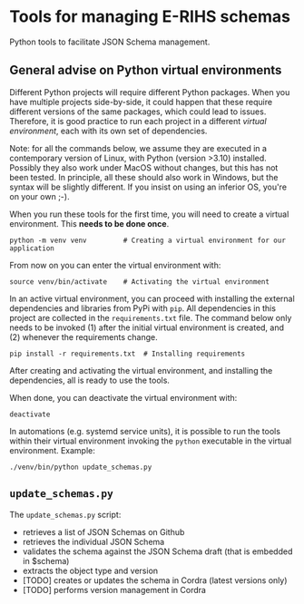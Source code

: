 # Tools for managing E-RIHS schemas

Python tools to facilitate JSON Schema management.

## General advise on Python virtual environments

Different Python projects will require different Python packages. When you have multiple projects side-by-side, it could happen that these require different versions of the same packages, which could lead to issues. Therefore, it is good practice to run each project in a different *virtual environment*, each with its own set of dependencies.

Note: for all the commands below, we assume they are executed in a contemporary version of Linux, with Python (version >3.10) installed. Possibly they also work under MacOS without changes, but this has not been tested. In principle, all these should also work in Windows, but the syntax will be slightly different. If you insist on using an inferior OS, you're on your own ;-).

When you run these tools for the first time, you will need to create a virtual environment. This __needs to be done once__.

```shell
python -m venv venv         # Creating a virtual environment for our application
```

From now on you can enter the virtual environment with:

```shell
source venv/bin/activate    # Activating the virtual environment
```

In an active virtual environment, you can proceed with installing the external dependencies and libraries from PyPi with `pip`. All dependencies in this project are collected in the `requirements.txt` file. The command below only needs to be invoked (1) after the initial virtual environment is created, and (2) whenever the requirements change.

```shell
pip install -r requirements.txt  # Installing requirements
```

After creating and activating the virtual environment, and installing the dependencies, all is ready to use the tools.

When done, you can deactivate the virtual environment with:

```shell
deactivate
```

In automations (e.g. systemd service units), it is possible to run the tools within their virtual environment invoking the `python` executable in the virtual environment. Example:

```shell
./venv/bin/python update_schemas.py
```

## `update_schemas.py`

The `update_schemas.py` script:

- retrieves a list of JSON Schemas on Github
- retrieves the individual JSON Schema
- validates the schema against the JSON Schema draft (that is embedded in $schema)
- extracts the object type and version
- [TODO] creates or updates the schema in Cordra (latest versions only)
- [TODO] performs version management in Cordra

